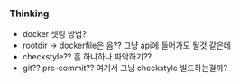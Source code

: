 ### Thinking
- docker 셋팅 방법?
- rootdir -> dockerfile은 음?? 그냥 api에 들어가도 될것 같은데
- checkstyle?? 흠 하나하나 파악하기??
- git?? pre-commit?? 여기서 그냥 checkstyle 빌드하는걸까?